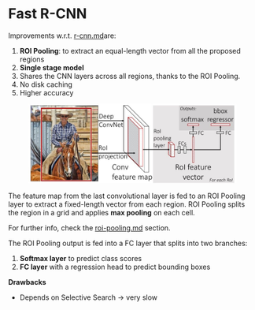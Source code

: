 # Fast R-CNN

Improvements w.r.t. [r-cnn.md](r-cnn.md "mention")are:

1. **ROI Pooling**: to extract an equal-length vector from all the proposed regions
2. **Single stage model**
3. Shares the CNN layers across all regions, thanks to the ROI Pooling.
4. No disk caching
5. Higher accuracy

<figure><img src="../../../../.gitbook/assets/image (1) (1) (1) (1).png" alt=""><figcaption></figcaption></figure>

The feature map from the last convolutional layer is fed to an ROI Pooling layer to extract a fixed-length vector from each region. ROI Pooling splits the region in a grid and applies **max pooling** on each cell.

For further info, check the [roi-pooling.md](../techniques/roi-pooling.md "mention") section.



The ROI Pooling output is fed into a FC layer that splits into two branches:

1. **Softmax layer** to predict class scores
2. **FC layer** with a regression head to predict bounding boxes

**Drawbacks**

* Depends on Selective Search -> very slow
